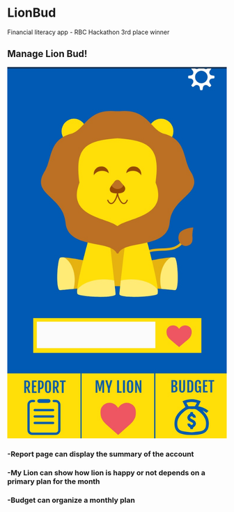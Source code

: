 # LionBud
Financial literacy app - RBC Hackathon 3rd place winner
## Manage Lion Bud!
![Image of LionBudApp](https://github.com/jacqueline-li/LionBud/blob/master/Lion3.jpg)

### -Report page can display the summary of the account 

### -My Lion can show how lion is happy or not depends on a primary plan for the month

### -Budget can organize a monthly plan 
